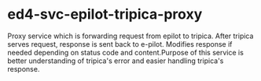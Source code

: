 # ed4-svc-epilot-tripica-proxy
Proxy service which is forwarding request from epilot to tripica. After tripica serves request, response is sent back to e-pilot. Modifies response if needed depending on status code and content.Purpose of this service is better understanding of tripica's error and easier handling tripica's response.
